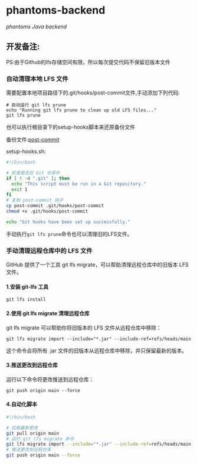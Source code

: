 # phantoms-backend
_phantoms Java backend_


## 开发备注:
PS:由于Github的lfs存储空间有限，所以每次提交代码不保留旧版本文件
### 自动清理本地 LFS 文件

需要配置本地项目路径下的.git/hooks/post-commit文件,手动添加下列代码:

```
# 自动运行 git lfs prune
echo "Running git lfs prune to clean up old LFS files..."
git lfs prune
```

也可以执行根目录下的setup-hooks脚本来还原备份文件

备份文件:[post-commit](post-commit)

setup-hooks.sh:
```Bash
#!/bin/bash

# 检查是否在 Git 仓库中
if [ ! -d ".git" ]; then
  echo "This script must be run in a Git repository."
  exit 1
fi
# 复制 post-commit 钩子
cp post-commit .git/hooks/post-commit
chmod +x .git/hooks/post-commit

echo "Git hooks have been set up successfully."
```

手动执行`git lfs prune`命令也可以清理旧的LFS文件。

### 手动清理远程仓库中的 LFS 文件
GitHub 提供了一个工具 git lfs migrate，可以帮助清理远程仓库中的旧版本 LFS 文件。

#### 1.安装 git-lfs 工具
`git lfs install`

#### 2.使用 git lfs migrate 清理远程仓库

git lfs migrate 可以帮助你将旧版本的 LFS 文件从远程仓库中移除：

`git lfs migrate import --include="*.jar" --include-ref=refs/heads/main`

这个命令会将所有 .jar 文件的旧版本从远程仓库中移除，并只保留最新的版本。

#### 3.推送更改到远程仓库
运行以下命令将更改推送到远程仓库：

`git push origin main --force`

#### 4.自动化脚本
```Bash
#!/bin/bash

# 拉取最新更改
git pull origin main
# 运行 git lfs migrate 命令
git lfs migrate import --include="*.jar" --include-ref=refs/heads/main
# 推送更改到远程仓库
git push origin main --force
```


